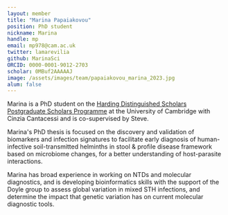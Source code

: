 ```yaml
---
layout: member
title: "Marina Papaiakovou"
position: PhD student
nickname: Marina
handle: mp
email: mp978@cam.ac.uk
twitter: lamarevilia
github: MarinaSci
ORCID: 0000-0001-9012-2703
scholar: 0MBuf2AAAAAJ
image: /assets/images/team/papaiakovou_marina_2023.jpg
alum: false
---
```


Marina is a PhD student on the [Harding Distinguished Scholars Postgraduate Scholars Programme] at the University of Cambridge with Cinzia Cantacessi and is co-supervised by Steve. 

Marina's PhD thesis is focused on the discovery and validation of biomarkers and infection signatures to facilitate early diagnosis of human-infective soil-transmitted helminths in stool & profile disease framework based on microbiome changes, for a better understanding of host-parasite interactions.

Marina has broad experience in working on NTDs and molecular diagnostics, and is developing bioinformatics skills with the support of the Doyle group to assess global variation in mixed STH infections, and determine the impact that genetic variation has on current molecular diagnostic tools.  


[Harding Distinguished Scholars Postgraduate Scholars Programme]: https://www.hardingscholars.fund.cam.ac.uk/marina-papaiakovou-2021-cohort